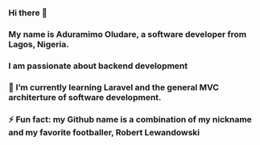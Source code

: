 ### Hi there 👋

### My name is Aduramimo Oludare, a software developer from Lagos, Nigeria.


### I am passionate about backend development


### 🌱 I’m currently learning Laravel and the general MVC architerture of software development.



### ⚡ Fun fact: my Github name is a combination of my nickname and my favorite footballer, Robert Lewandowski

<!--
**dreywandowski/dreywandowski** is a ✨ _special_ ✨ repository because its `README.md` (this file) appears on your GitHub profile.

Here are some ideas to get you started:

- 🔭 I’m currently working on ...
- 🌱 I’m currently learning ...
- 👯 I’m looking to collaborate on ...
- 🤔 I’m looking for help with ...
- 💬 Ask me about ...
- 📫 How to reach me: ...
- 😄 Pronouns: ...
- ⚡ Fun fact: ...
-->
